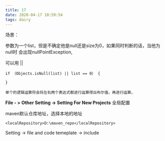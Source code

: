 ```yaml
---
title: 17
date: 2020-04-17 10:59:54
tags: dairy
---
```






场景：

参数为一个list，但是不确定他是null还是size为0，如果同时判断的话，当他为null时  会出现nullPointException,

可以用 ||

```
if （Objects.isNull(list) || list == 0） {

}
```



`单个的逻辑运算符会将左右两个表达式都进行运算得出布尔值，再进行运算。`





**File - >  Other Setting -> Setting For New Projects** 全局配置



maven默认仓库地址，选择本地的地址

`<localRepository>D:\maven_repo</localRepository>`



Setting -> file and code temeplate -> include

